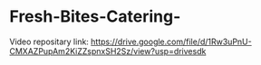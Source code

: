# Fresh-Bites-Catering-
Video repositary link: https://drive.google.com/file/d/1Rw3uPnU-CMXAZPupAm2KiZZspnxSH2Sz/view?usp=drivesdk
